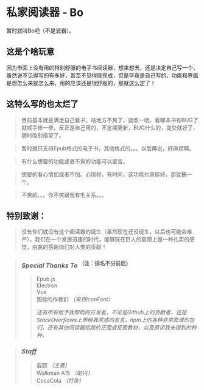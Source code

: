 # 私家阅读器 - Bo
暂时就叫Bo吧（不是波霸）。

## 这是个啥玩意
因为市面上没有用的特别舒服的电子书阅读器，想来想去，还是决定自己写一个，虽然说不见得写的有多好，甚至不见得能完成，但是毕竟是自己写的，功能和界面是想怎么来就怎么来，用的应该还是很舒服的，那就这么定了！

## 这特么写的也太烂了
    
>目前基本就是满足自己看书，啥地方不爽了，就改一哈，看哪本书有BUG了就顺手修一修，反正是自己用的，不定期更新，BUG什么的，提交就好了，随时改别指望了。  

>暂时就只支持Epub格式的电子书，其他格式的。。。以后再说，好麻烦啊。  

>有什么想要的功能或者不爽的功能可以留言。  

>想要的看心情加或者不加。心情好，有时间，这功能也真挺好，那就搞一个。  

>不爽的。。。你不爽跟我有毛关系。。。  

## 特别致谢：

>没有你们就没有这个阅读器的诞生（虽然现在还没诞生，以后也可能会难产），我们在一个发展迅速的时代，能够踩在巨人的肩膀上是一种扎实的感觉，由衷的感谢你们对人类的贡献！  


>### *Special Thanks To* <sup>（注：排名不分前后）</sup>
>>Epub.js    
>>Electron  
>>Vue  
>>图标的作者们 *（来自IconFont）*
>>
>>*还有所有给予我帮助的开发者，不论是Github上的贡献者，还是StackOverflows上带给我灵感的发言，npm上的各种非常靠谱的包们，还有其他阅读器给我的正面或反面教材，以及原谅我未提到的种种。*

>### *Staff*
>>载颐 *（主要）*  
>>Walkman A15 *（助兴）*  
>>CocaCola *（打杂）*  
